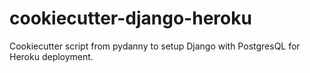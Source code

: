 # cookiecutter-django-heroku
Cookiecutter script from pydanny to setup Django with PostgresQL for Heroku deployment.

